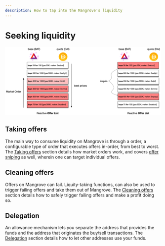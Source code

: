 ```yaml
---
description: How to tap into the Mangrove's liquidity
---
```


# Seeking liquidity

![Basic Offer Taking: Market Order or Sniping](../.gitbook/assets/offerTaking.png)

## Taking offers

The main way to consume liquidity on Mangrove is through a order, a configurable type of order that executes offers in-order, from best to worst. The [Taking offers](./taker-order.md) section details how market orders work, and covers [offer sniping](./taker-order.md#offer-sniping) as well, wherein one can target individual offers.

## Cleaning offers

Offers on Mangrove can fail. Liquity-taking functions, can also be used to trigger failing offers and take them out of Mangrove. The [Cleaning offers](./cleaning-an-offer.d) section details how to safely trigger failing offers and make a profit doing so.

## Delegation

An allowance mechanism lets you separate the address that provides the funds and the address that originates the buy/sell transactions. The [Delegation](./delegate-takers.md) section details how to let other addresses use your funds.

